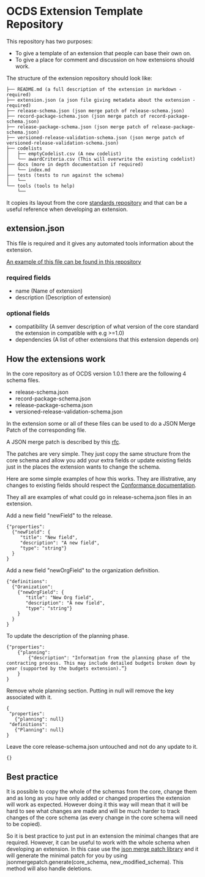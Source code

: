 OCDS Extension Template Repository
==================================

This repository has two purposes:

 *  To give a template of an extension that people can base their own on.
 *  To give a place for comment and discussion on how extensions should work.

The structure of the extension repository should look like:

```
├── README.md (a full description of the extension in markdown - required)
├── extension.json (a json file giving metadata about the extension - required)
├── release-schema.json (json merge patch of release-schema.json)
├── record-package-schema.json (json merge patch of record-package-schema.json)
├── release-package-schema.json (json merge patch of release-package-schema.json)
├── versioned-release-validation-schema.json (json merge patch of versioned-release-validation-schema.json)
├── codelists 
│   ├── emptyCodelist.csv (A new codelist)
│   └── awardCriteria.csv (This will overwrite the existing codelist)
├── docs (more in depth documentation if required)
│   └── index.md
├── tests (tests to run against the schema)
│   └──
└── tools (tools to help)
    └── 
```

It copies its layout from the core [standards repository](https://github.com/open-contracting/standard/tree/1.0/standard/schema) and that can be a useful reference when developing an extension.


extension.json
--------------

This file is required and it gives any automated tools information about the extension.

[An example of this file can be found in this repository](https://github.com/open-contracting/standard_extension_template/blob/master/extension.json) 

### required fields

* name (Name of extension)
* description (Description of extension)

### optional fields

* compatibility (A semver description of what version of the core standard the extension in compatible with e.g >=1.0)
* dependencies (A list of other extensions that this extension depends on)


How the extensions work
-----------------------

In the core repository as of OCDS version 1.0.1 there are the following 4 schema files.

* release-schema.json
* record-package-schema.json
* release-package-schema.json
* versioned-release-validation-schema.json

In the extension some or all of these files can be used to do a JSON Merge Patch of the corresponding file.

A JSON merge patch is described by this [rfc](https://tools.ietf.org/html/rfc7386).

The patches are very simple. They just copy the same structure from the core schema and allow you add your extra fields or update existing fields just in the places the extension wants to change the schema. 

Here are some simple examples of how this works. They are illistrative, any changes to existing fields should respect the [Conformance documentation](http://standard.open-contracting.org/latest/en/schema/conformance_and_extensions/).

They all are examples of what could go in release-schema.json files in an extension.

Add a new field "newField" to the release.
```
{"properties": 
  {"newField": {
     "title": "New field",
     "description": "A new field",
     "type": "string"}
  }
}
```

Add a new field "newOrgField" to the organization definition.
```
{"definitions":
  {"Oranization": 
    {"newOrgField": {
       "title": "New Org field",
       "description": "A new field",
       "type": "string"}
    }
  }
}
```

To update the description of the planning phase. 
```
{"properties": 
    {"planning": 
        {"description": "Information from the planning phase of the contracting process. This may include detailed budgets broken down by year (supported by the budgets extension).”}
    }
}
```

Remove whole planning section. Putting in null will remove the key associated with it.
```
{
 "properties":
   {"planning": null}
 "definitions":
   {"Planning": null}
}
```


Leave the core release-schema.json untouched and not do any update to it.
```
{}
```


Best practice
-------------

It is possible to copy the whole of the schemas from the core, change them and as long as you have only added or changed properties the extension will work as expected. However doing it this way will mean that it will be hard to see what changes are made and will be much harder to track changes of the core schema (as every change in the core schema will need to be copied).  

So it is best practice to just put in an extension the minimal changes that are required. However, it can be useful to work with the whole schema when developing an extension. In this case use the [json merge patch library](https://github.com/pierreinglebert/json-merge-patch) and it will generate the minimal patch for you by using jsonmergepatch.generate(core_schema, new_modified_schema). This method will also handle deletions.


